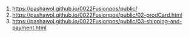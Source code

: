 1. <https://pashawol.github.io/0022Fusionpos/public/>
1. <https://pashawol.github.io/0022Fusionpos/public/02-prodCard.html>
1. <https://pashawol.github.io/0022Fusionpos/public/03-shipping-and-payment.html>
